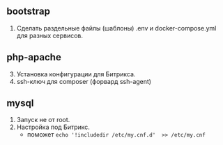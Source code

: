 
## bootstrap

1. Сделать раздельные файлы (шаблоны) .env и docker-compose.yml для разных сервисов.

## php-apache 

 3. Установка конфигурации для Битрикса.
 4. ssh-ключ для composer (форвард ssh-agent)
 
## mysql

 1. Запуск не от root.
 3. Настройка под Битрикс.
    * поможет `echo '!includedir /etc/my.cnf.d'  >> /etc/my.cnf`

